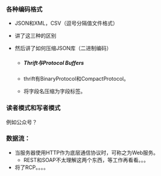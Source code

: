 ### 各种编码格式

- JSON和XML，CSV（逗号分隔值文件格式）

- 讲了这三种的区别

- 然后讲了如何压缩JSON库（二进制编码）

  - ##### Thrift与Protocol Buffers

  - thrift有BinaryProtocol和CompactProtocol。

  - 将字段名压缩为字段标签。

### 读者模式和写者模式

例如公众号？



### 数据流：

- 当服务器使用HTTP作为底层通信协议时，可称之为Web服务。
  - REST和SOAP不太理解这两个东西，等工作再看看。。。
- 将了RCP。。。。